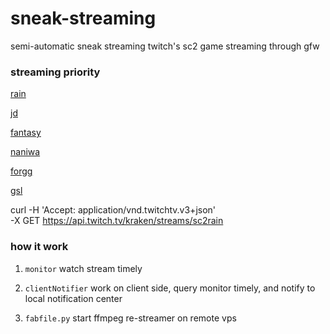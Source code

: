 # sneak-streaming

semi-automatic sneak streaming twitch's sc2 game streaming through gfw


### streaming priority

[rain](http://www.twitch.tv/sc2rain)

[jd](http://www.twitch.tv/egjd)

[fantasy](http://www.twitch.tv/krfantasy)

[naniwa](http://www.twitch.tv/naniwasc2)

[forgg](http://www.twitch.tv/forgg)

[gsl](http://www.twitch.tv/gsl)



curl -H 'Accept: application/vnd.twitchtv.v3+json' \
-X GET https://api.twitch.tv/kraken/streams/sc2rain

### how it work

1. `monitor` watch stream timely

2. `clientNotifier` work on client side, query monitor timely, and notify to local notification center

3. `fabfile.py` start ffmpeg re-streamer on remote vps




